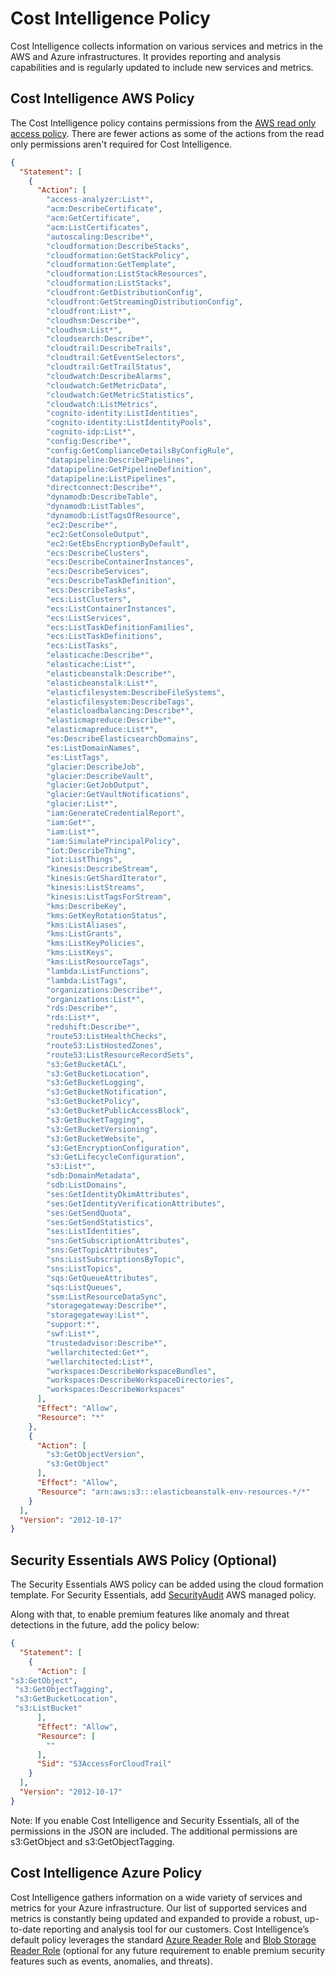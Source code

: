 <meta name="robots" content="noindex">

# Cost Intelligence Policy 

Cost Intelligence collects information on various services and metrics in the AWS and Azure infrastructures. It provides reporting and analysis capabilities and is regularly updated to include new services and metrics.  

## Cost Intelligence AWS Policy 

The Cost Intelligence policy contains permissions from the [AWS read only access policy](https://docs.aws.amazon.com/aws-managed-policy/latest/reference/ReadOnlyAccess.html). There are fewer actions as some of the actions from the read only permissions aren't required for Cost Intelligence.

```json
{
  "Statement": [
    {
      "Action": [
        "access-analyzer:List*",
        "acm:DescribeCertificate",
        "acm:GetCertificate",
        "acm:ListCertificates",
        "autoscaling:Describe*",
        "cloudformation:DescribeStacks",
        "cloudformation:GetStackPolicy",
        "cloudformation:GetTemplate",
        "cloudformation:ListStackResources",
        "cloudformation:ListStacks",
        "cloudfront:GetDistributionConfig",
        "cloudfront:GetStreamingDistributionConfig",
        "cloudfront:List*",
        "cloudhsm:Describe*",
        "cloudhsm:List*",
        "cloudsearch:Describe*",
        "cloudtrail:DescribeTrails",
        "cloudtrail:GetEventSelectors",
        "cloudtrail:GetTrailStatus",
        "cloudwatch:DescribeAlarms",
        "cloudwatch:GetMetricData",
        "cloudwatch:GetMetricStatistics",
        "cloudwatch:ListMetrics",
        "cognito-identity:ListIdentities",
        "cognito-identity:ListIdentityPools",
        "cognito-idp:List*",
        "config:Describe*",
        "config:GetComplianceDetailsByConfigRule",
        "datapipeline:DescribePipelines",
        "datapipeline:GetPipelineDefinition",
        "datapipeline:ListPipelines",
        "directconnect:Describe*",
        "dynamodb:DescribeTable",
        "dynamodb:ListTables",
        "dynamodb:ListTagsOfResource",
        "ec2:Describe*",
        "ec2:GetConsoleOutput",
        "ec2:GetEbsEncryptionByDefault",
        "ecs:DescribeClusters",
        "ecs:DescribeContainerInstances",
        "ecs:DescribeServices",
        "ecs:DescribeTaskDefinition",
        "ecs:DescribeTasks",
        "ecs:ListClusters",
        "ecs:ListContainerInstances",
        "ecs:ListServices",
        "ecs:ListTaskDefinitionFamilies",
        "ecs:ListTaskDefinitions",
        "ecs:ListTasks",
        "elasticache:Describe*",
        "elasticache:List*",
        "elasticbeanstalk:Describe*",
        "elasticbeanstalk:List*",
        "elasticfilesystem:DescribeFileSystems",
        "elasticfilesystem:DescribeTags",
        "elasticloadbalancing:Describe*",
        "elasticmapreduce:Describe*",
        "elasticmapreduce:List*",
        "es:DescribeElasticsearchDomains",
        "es:ListDomainNames",
        "es:ListTags",
        "glacier:DescribeJob",
        "glacier:DescribeVault",
        "glacier:GetJobOutput",
        "glacier:GetVaultNotifications",
        "glacier:List*",
        "iam:GenerateCredentialReport",
        "iam:Get*",
        "iam:List*",
        "iam:SimulatePrincipalPolicy",
        "iot:DescribeThing",
        "iot:ListThings",
        "kinesis:DescribeStream",
        "kinesis:GetShardIterator",
        "kinesis:ListStreams",
        "kinesis:ListTagsForStream",
        "kms:DescribeKey",
        "kms:GetKeyRotationStatus",
        "kms:ListAliases",
        "kms:ListGrants",
        "kms:ListKeyPolicies",
        "kms:ListKeys",
        "kms:ListResourceTags",
        "lambda:ListFunctions",
        "lambda:ListTags",
        "organizations:Describe*",
        "organizations:List*",
        "rds:Describe*",
        "rds:List*",
        "redshift:Describe*",
        "route53:ListHealthChecks",
        "route53:ListHostedZones",
        "route53:ListResourceRecordSets",
        "s3:GetBucketACL",
        "s3:GetBucketLocation",
        "s3:GetBucketLogging",
        "s3:GetBucketNotification",
        "s3:GetBucketPolicy",
        "s3:GetBucketPublicAccessBlock",
        "s3:GetBucketTagging",
        "s3:GetBucketVersioning",
        "s3:GetBucketWebsite",
        "s3:GetEncryptionConfiguration",
        "s3:GetLifecycleConfiguration",
        "s3:List*",
        "sdb:DomainMetadata",
        "sdb:ListDomains",
        "ses:GetIdentityDkimAttributes",
        "ses:GetIdentityVerificationAttributes",
        "ses:GetSendQuota",
        "ses:GetSendStatistics",
        "ses:ListIdentities",
        "sns:GetSubscriptionAttributes",
        "sns:GetTopicAttributes",
        "sns:ListSubscriptionsByTopic",
        "sns:ListTopics",
        "sqs:GetQueueAttributes",
        "sqs:ListQueues",
        "ssm:ListResourceDataSync",
        "storagegateway:Describe*",
        "storagegateway:List*",
        "support:*",
        "swf:List*",
        "trustedadvisor:Describe*",
        "wellarchitected:Get*",
        "wellarchitected:List*",
        "workspaces:DescribeWorkspaceBundles",
        "workspaces:DescribeWorkspaceDirectories",
        "workspaces:DescribeWorkspaces"
      ],
      "Effect": "Allow",
      "Resource": "*"
    },
    {
      "Action": [
        "s3:GetObjectVersion",
        "s3:GetObject"
      ],
      "Effect": "Allow",
      "Resource": "arn:aws:s3:::elasticbeanstalk-env-resources-*/*"
    }
  ],
  "Version": "2012-10-17"
}
```

## Security Essentials AWS Policy (Optional)

The Security Essentials AWS policy can be added using the cloud formation template. For Security Essentials, add [SecurityAudit](https://docs.aws.amazon.com/aws-managed-policy/latest/reference/SecurityAudit.html) AWS managed policy.

Along with that, to enable premium features like anomaly and threat detections in the future, add the policy below:

```json
{
  "Statement": [
    {
      "Action": [
"s3:GetObject",
 "s3:GetObjectTagging",
 "s3:GetBucketLocation",
 "s3:ListBucket"
      ],
      "Effect": "Allow",
      "Resource": [
        ""
      ],
      "Sid": "S3AccessForCloudTrail"
    }
  ],
  "Version": "2012-10-17"
}
```

Note: If you enable Cost Intelligence and Security Essentials, all of the permissions in the JSON are included. The additional permissions are s3:GetObject and s3:GetObjectTagging.

## Cost Intelligence Azure Policy 

Cost Intelligence gathers information on a wide variety of services and metrics for your Azure infrastructure. Our list of supported services and metrics is constantly being updated and expanded to provide a robust, up-to-date reporting and analysis tool for our customers. Cost Intelligence’s default policy leverages the standard [Azure Reader Role](https://learn.microsoft.com/en-us/azure/role-based-access-control/built-in-roles#reader) and [Blob Storage Reader Role](https://learn.microsoft.com/en-us/azure/role-based-access-control/built-in-roles/storage#storage-blob-data-reader) (optional for any future requirement to enable premium security features such as events, anomalies, and threats).
